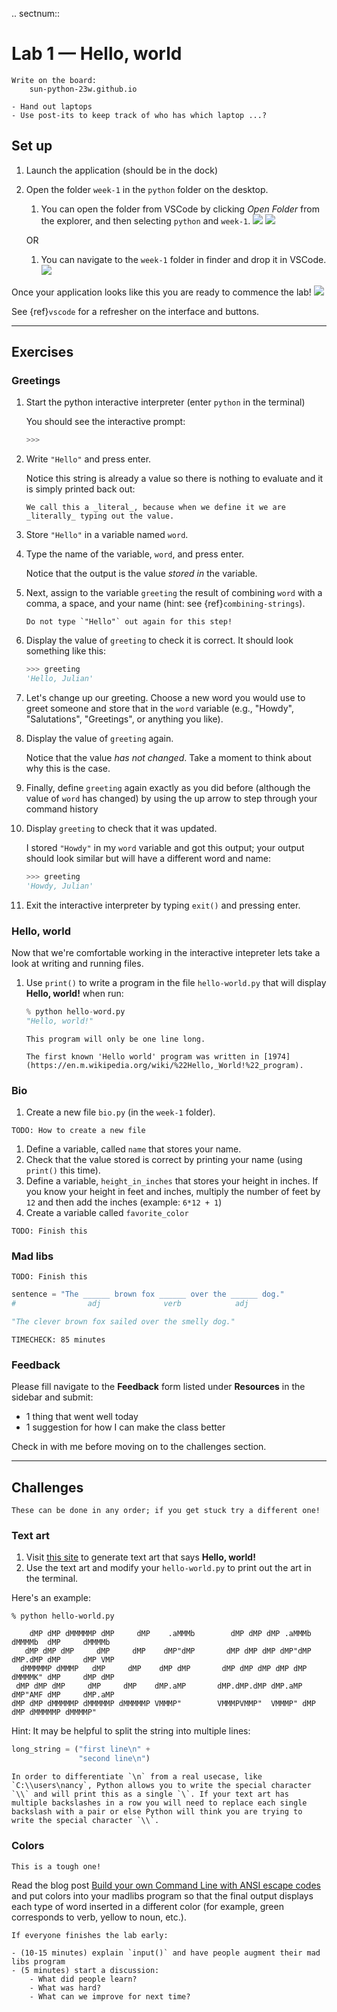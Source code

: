 .. sectnum::

# Lab 1 — Hello, world

```{important}
Write on the board:
    sun-python-23w.github.io
```

```{important}
- Hand out laptops
- Use post-its to keep track of who has which laptop ...?
```

## Set up

1. Launch the application (should be in the dock)
1. Open the folder `week-1` in the `python` folder on the desktop.

    1. You can open the folder from VSCode by clicking *Open Folder* from the explorer, and then selecting `python` and `week-1`.
    ![](images/vscode-start.png)
    ![](images/vscode-open-folder.png)

    OR

    1. You can navigate to the `week-1` folder in finder and drop it in VSCode.
    ![](images/vscode-drop-folder.png)

Once your application looks like this you are ready to commence the lab!
![](images/vscode-interface.png)

See {ref}`vscode` for a refresher on the interface and buttons.

---


## Exercises

### Greetings

1. Start the python interactive interpreter (enter `python` in the terminal)

    You should see the interactive prompt:
    ```python
    >>>
    ```

1. Write `"Hello"` and press enter.

    Notice this string is already a value so there is nothing to evaluate and it is simply printed back out:

    ```{tip}
    We call this a _literal_, because when we define it we are _literally_ typing out the value.
    ```

1. Store `"Hello"` in a variable named `word`.

1. Type the name of the variable, `word`, and press enter.

    Notice that the output is the value _stored in_ the variable.

1. Next, assign to the variable `greeting` the result of combining `word` with a comma, a space, and your name (hint: see {ref}`combining-strings`).

    ```{caution}
    Do not type `"Hello"` out again for this step!
    ```

1. Display the value of `greeting` to check it is correct. It should look something like this:

    ```python
    >>> greeting
    'Hello, Julian'
    ```

1. Let's change up our greeting. Choose a new word you would use to greet someone and store that in the `word` variable (e.g., "Howdy", "Salutations", "Greetings", or anything you like).

1. Display the value of `greeting` again.

    Notice that the value _has not changed_. Take a moment to think about why this is the case.

1. Finally, define `greeting` again exactly as you did before (although the value of `word` has changed) by using the up arrow to step through your command history

1. Display `greeting` to check that it was updated.

    I stored `"Howdy"` in my `word` variable and got this output; your output should look similar but will have a different word and name:
    ```python
    >>> greeting
    'Howdy, Julian'
    ```

1. Exit the interactive interpreter by typing `exit()` and pressing enter.

<!-- Validated this exercise works as written ! -->

### Hello, world

Now that we're comfortable working in the interactive intepreter lets take a look at writing and running files.

1. Use `print()` to write a program in the file `hello-world.py` that will display **Hello, world!** when run:

    ```python
    % python hello-word.py
    "Hello, world!"
    ```

    ```{tip}
    This program will only be one line long.
    ```

    ```{note}
    The first known 'Hello world' program was written in [1974](https://en.m.wikipedia.org/wiki/%22Hello,_World!%22_program).
    ```

### Bio

1. Create a new file `bio.py` (in the `week-1` folder).

```{danger}
TODO: How to create a new file
```

1. Define a variable, called `name` that stores your name.
1. Check that the value stored is correct by printing your name (using `print()` this time).
1. Define a variable, `height_in_inches` that stores your height in inches. If you know your height in feet and inches, multiply the number of feet by `12` and then add the inches (example: `6*12 + 1`)
1. Create a variable called `favorite_color`


```{danger}
TODO: Finish this
```

### Mad libs

```{danger}
TODO: Finish this
```

```python
sentence = "The ______ brown fox ______ over the ______ dog."
#                adj              verb            adj
```

```python
"The clever brown fox sailed over the smelly dog."
```

```{important}
TIMECHECK: 85 minutes
```

### Feedback

Please fill navigate to the **Feedback** form listed under **Resources** in the sidebar and submit:
- 1 thing that went well today
- 1 suggestion for how I can make the class better

Check in with me before moving on to the challenges section.

---

## Challenges

```{note}
These can be done in any order; if you get stuck try a different one!
```

### Text art

1. Visit [this site](https://www.texttoascii.com/text-art) to generate text art that says **Hello, world!**
1. Use the text art and modify your `hello-world.py` to print out the art in the terminal.

Here's an example:

```plaintext
% python hello-world.py

    dMP dMP dMMMMMP dMP     dMP    .aMMMb        dMP dMP dMP .aMMMb  dMMMMb  dMP     dMMMMb
   dMP dMP dMP     dMP     dMP    dMP"dMP       dMP dMP dMP dMP"dMP dMP.dMP dMP     dMP VMP
  dMMMMMP dMMMP   dMP     dMP    dMP dMP       dMP dMP dMP dMP dMP dMMMMK" dMP     dMP dMP
 dMP dMP dMP     dMP     dMP    dMP.aMP       dMP.dMP.dMP dMP.aMP dMP"AMF dMP     dMP.aMP
dMP dMP dMMMMMP dMMMMMP dMMMMMP VMMMP"        VMMMPVMMP"  VMMMP" dMP dMP dMMMMMP dMMMMP"

```

Hint: It may be helpful to split the string into multiple lines:

```python
long_string = ("first line\n" +
               "second line\n")
```

```{tip}
In order to differentiate `\n` from a real usecase, like `C:\\users\nancy`, Python allows you to write the special character `\\` and will print this as a single `\`. If your text art has multiple backslashes in a row you will need to replace each single backslash with a pair or else Python will think you are trying to write the special character `\\`.
```

### Colors

```{warning}
This is a tough one!
```

Read the blog post [Build your own Command Line with ANSI escape codes](https://www.lihaoyi.com/post/BuildyourownCommandLinewithANSIescapecodes.html) and put colors into your madlibs program so that the final output displays each type of word inserted in a different color (for example, green corresponds to verb, yellow to noun, etc.).


```{important}
If everyone finishes the lab early:

- (10-15 minutes) explain `input()` and have people augment their mad libs program
- (5 minutes) start a discussion:
    - What did people learn?
    - What was hard?
    - What can we improve for next time?
```
